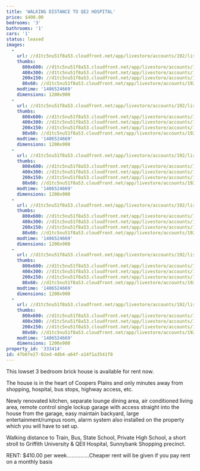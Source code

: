```yaml
---
title: 'WALKING DISTANCE TO QE2 HOSPITAL'
price: $400.00
bedrooms: '3'
bathrooms: '1'
cars: '1'
status: leased
images:
  -
    url: //d1tc5nu51f8a53.cloudfront.net/app/livestore/accounts/192/listings/199016/images/Front-web-pic_7243488766_20140728031555.jpg
    thumbs:
      800x600: //d1tc5nu51f8a53.cloudfront.net/app/livestore/accounts/192/listings/199016/images/Front-web-pic_7243488766_20140728031555_800x600.jpg
      400x300: //d1tc5nu51f8a53.cloudfront.net/app/livestore/accounts/192/listings/199016/images/Front-web-pic_7243488766_20140728031555_400x300.jpg
      200x150: //d1tc5nu51f8a53.cloudfront.net/app/livestore/accounts/192/listings/199016/images/Front-web-pic_7243488766_20140728031555_200x150.jpg
      80x60: //d1tc5nu51f8a53.cloudfront.net/app/livestore/accounts/192/listings/199016/images/Front-web-pic_7243488766_20140728031555_80x60.jpg
    modtime: '1406524669'
    dimensions: 1200x900
  -
    url: //d1tc5nu51f8a53.cloudfront.net/app/livestore/accounts/192/listings/199016/images/kitchen-web-pic_7160059111_20140728031617.jpg
    thumbs:
      800x600: //d1tc5nu51f8a53.cloudfront.net/app/livestore/accounts/192/listings/199016/images/kitchen-web-pic_7160059111_20140728031617_800x600.jpg
      400x300: //d1tc5nu51f8a53.cloudfront.net/app/livestore/accounts/192/listings/199016/images/kitchen-web-pic_7160059111_20140728031617_400x300.jpg
      200x150: //d1tc5nu51f8a53.cloudfront.net/app/livestore/accounts/192/listings/199016/images/kitchen-web-pic_7160059111_20140728031617_200x150.jpg
      80x60: //d1tc5nu51f8a53.cloudfront.net/app/livestore/accounts/192/listings/199016/images/kitchen-web-pic_7160059111_20140728031617_80x60.jpg
    modtime: '1406524669'
    dimensions: 1200x900
  -
    url: //d1tc5nu51f8a53.cloudfront.net/app/livestore/accounts/192/listings/199016/images/lounge-room-web-pic_7417396344_20140728031628.jpg
    thumbs:
      800x600: //d1tc5nu51f8a53.cloudfront.net/app/livestore/accounts/192/listings/199016/images/lounge-room-web-pic_7417396344_20140728031628_800x600.jpg
      400x300: //d1tc5nu51f8a53.cloudfront.net/app/livestore/accounts/192/listings/199016/images/lounge-room-web-pic_7417396344_20140728031628_400x300.jpg
      200x150: //d1tc5nu51f8a53.cloudfront.net/app/livestore/accounts/192/listings/199016/images/lounge-room-web-pic_7417396344_20140728031628_200x150.jpg
      80x60: //d1tc5nu51f8a53.cloudfront.net/app/livestore/accounts/192/listings/199016/images/lounge-room-web-pic_7417396344_20140728031628_80x60.jpg
    modtime: '1406524669'
    dimensions: 1200x900
  -
    url: //d1tc5nu51f8a53.cloudfront.net/app/livestore/accounts/192/listings/199016/images/bathroom-web-pic_2164941411_20140728031649.jpg
    thumbs:
      800x600: //d1tc5nu51f8a53.cloudfront.net/app/livestore/accounts/192/listings/199016/images/bathroom-web-pic_2164941411_20140728031649_800x600.jpg
      400x300: //d1tc5nu51f8a53.cloudfront.net/app/livestore/accounts/192/listings/199016/images/bathroom-web-pic_2164941411_20140728031649_400x300.jpg
      200x150: //d1tc5nu51f8a53.cloudfront.net/app/livestore/accounts/192/listings/199016/images/bathroom-web-pic_2164941411_20140728031649_200x150.jpg
      80x60: //d1tc5nu51f8a53.cloudfront.net/app/livestore/accounts/192/listings/199016/images/bathroom-web-pic_2164941411_20140728031649_80x60.jpg
    modtime: '1406524669'
    dimensions: 1200x900
  -
    url: //d1tc5nu51f8a53.cloudfront.net/app/livestore/accounts/192/listings/199016/images/back-yard-web-pic_1155358823_20140728031655.jpg
    thumbs:
      800x600: //d1tc5nu51f8a53.cloudfront.net/app/livestore/accounts/192/listings/199016/images/back-yard-web-pic_1155358823_20140728031655_800x600.jpg
      400x300: //d1tc5nu51f8a53.cloudfront.net/app/livestore/accounts/192/listings/199016/images/back-yard-web-pic_1155358823_20140728031655_400x300.jpg
      200x150: //d1tc5nu51f8a53.cloudfront.net/app/livestore/accounts/192/listings/199016/images/back-yard-web-pic_1155358823_20140728031655_200x150.jpg
      80x60: //d1tc5nu51f8a53.cloudfront.net/app/livestore/accounts/192/listings/199016/images/back-yard-web-pic_1155358823_20140728031655_80x60.jpg
    modtime: '1406524669'
    dimensions: 1200x900
  -
    url: //d1tc5nu51f8a53.cloudfront.net/app/livestore/accounts/192/listings/199016/images/back-rumpus-room-web_1110865939_20140728031701.jpg
    thumbs:
      800x600: //d1tc5nu51f8a53.cloudfront.net/app/livestore/accounts/192/listings/199016/images/back-rumpus-room-web_1110865939_20140728031701_800x600.jpg
      400x300: //d1tc5nu51f8a53.cloudfront.net/app/livestore/accounts/192/listings/199016/images/back-rumpus-room-web_1110865939_20140728031701_400x300.jpg
      200x150: //d1tc5nu51f8a53.cloudfront.net/app/livestore/accounts/192/listings/199016/images/back-rumpus-room-web_1110865939_20140728031701_200x150.jpg
      80x60: //d1tc5nu51f8a53.cloudfront.net/app/livestore/accounts/192/listings/199016/images/back-rumpus-room-web_1110865939_20140728031701_80x60.jpg
    modtime: '1406524669'
    dimensions: 1200x900
property_id: '333414'
id: 47b6fe27-02ed-4db4-a64f-a14f1a3541f8
---
```

This lowset 3 bedroom brick house is available for rent now. 

The house is in the heart of Coopers Plains and only minutes away from shopping, hospital, bus stops, highway access, etc. 

Newly renovated kitchen, separate lounge dining area, air conditioned living area, remote control single lockup garage with access straight into the house from the garage, easy maintain backyard, large entertainment/rumpus room, alarm system also installed on the property which you will have to set up. 

Walking distance to Train, Bus, State School, Private High School, a short stroll to Griffith University & QEII Hospital, Sunnybank Shopping precinct. 

RENT: 
$410.00 per week...............Cheaper rent will be given if you pay rent on a monthly basis